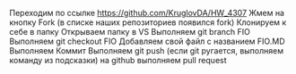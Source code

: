 Переходим по ссылке https://github.com/KruglovDA/HW_4307
Жмем на кнопку Fork (в списке наших репозиториев появился fork)
Клонируем к себе в папку
Открываем папку в VS
Выполняем git branch FIO
Выполняем git checkout FIO
Добавляем свой файл с названием FIO.MD
Выполняем Коммит
Выполняем git push (если git ругается, выполняем команду из подсказки)
на github выполняем pull request
